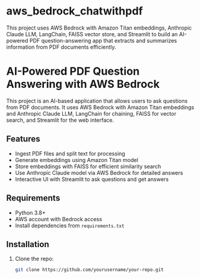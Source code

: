 # aws_bedrock_chatwithpdf
This project uses AWS Bedrock with Amazon Titan embeddings, Anthropic Claude LLM, LangChain, FAISS vector store, and Streamlit to build an AI-powered PDF question-answering app that extracts and summarizes information from PDF documents efficiently.
# AI-Powered PDF Question Answering with AWS Bedrock

This project is an AI-based application that allows users to ask questions from PDF documents. It uses AWS Bedrock with Amazon Titan embeddings and Anthropic Claude LLM, LangChain for chaining, FAISS for vector search, and Streamlit for the web interface.

## Features

- Ingest PDF files and split text for processing  
- Generate embeddings using Amazon Titan model  
- Store embeddings with FAISS for efficient similarity search  
- Use Anthropic Claude model via AWS Bedrock for detailed answers  
- Interactive UI with Streamlit to ask questions and get answers  

## Requirements

- Python 3.8+  
- AWS account with Bedrock access  
- Install dependencies from `requirements.txt`  

## Installation

1. Clone the repo:  
   ```bash
   git clone https://github.com/yourusername/your-repo.git
